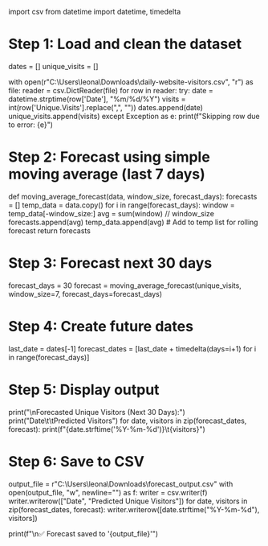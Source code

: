 import csv
from datetime import datetime, timedelta

# Step 1: Load and clean the dataset
dates = []
unique_visits = []

with open(r"C:\Users\leona\Downloads\daily-website-visitors.csv", "r") as file:
    reader = csv.DictReader(file)
    for row in reader:
        try:
            date = datetime.strptime(row['Date'], "%m/%d/%Y")
            visits = int(row['Unique.Visits'].replace(",", ""))
            dates.append(date)
            unique_visits.append(visits)
        except Exception as e:
            print(f"Skipping row due to error: {e}")

# Step 2: Forecast using simple moving average (last 7 days)
def moving_average_forecast(data, window_size, forecast_days):
    forecasts = []
    temp_data = data.copy()
    for i in range(forecast_days):
        window = temp_data[-window_size:]
        avg = sum(window) // window_size
        forecasts.append(avg)
        temp_data.append(avg)  # Add to temp list for rolling forecast
    return forecasts

# Step 3: Forecast next 30 days
forecast_days = 30
forecast = moving_average_forecast(unique_visits, window_size=7, forecast_days=forecast_days)

# Step 4: Create future dates
last_date = dates[-1]
forecast_dates = [last_date + timedelta(days=i+1) for i in range(forecast_days)]

# Step 5: Display output
print("\nForecasted Unique Visitors (Next 30 Days):")
print("Date\t\tPredicted Visitors")
for date, visitors in zip(forecast_dates, forecast):
    print(f"{date.strftime('%Y-%m-%d')}\t{visitors}")

# Step 6: Save to CSV
output_file = r"C:\Users\leona\Downloads\forecast_output.csv"
with open(output_file, "w", newline="") as f:
    writer = csv.writer(f)
    writer.writerow(["Date", "Predicted Unique Visitors"])
    for date, visitors in zip(forecast_dates, forecast):
        writer.writerow([date.strftime("%Y-%m-%d"), visitors])

print(f"\n✅ Forecast saved to '{output_file}'")
